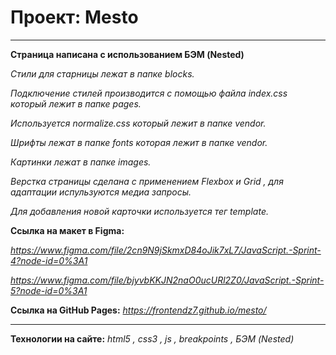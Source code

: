 # Проект: Mesto

---

**Страница написана с использованием БЭМ (Nested)**

_Стили для старницы лежат в папке blocks._

_Подключение стилей производится с помощью файла index.css который лежит в папке pages._

_Используется normalize.css который лежит в папке vendor._

_Шрифты лежат в папке fonts которая лежит в папке vendor._

_Картинки лежат в папке images._

_Верстка страницы сделана с применением Flexbox и Grid , для адаптации испульзуются медиа запросы._

_Для добавления новой карточки используется тег template._

**Ссылка на макет в Figma:**

_*https://www.figma.com/file/2cn9N9jSkmxD84oJik7xL7/JavaScript.-Sprint-4?node-id=0%3A1*_

_*https://www.figma.com/file/bjyvbKKJN2naO0ucURl2Z0/JavaScript.-Sprint-5?node-id=0%3A1*_

**Ссылка на GitHub Pages:**
*https://frontendz7.github.io/mesto/*

---

**Технологии на сайте:**
_html5 , css3 , js , breakpoints , БЭМ (Nested)_
